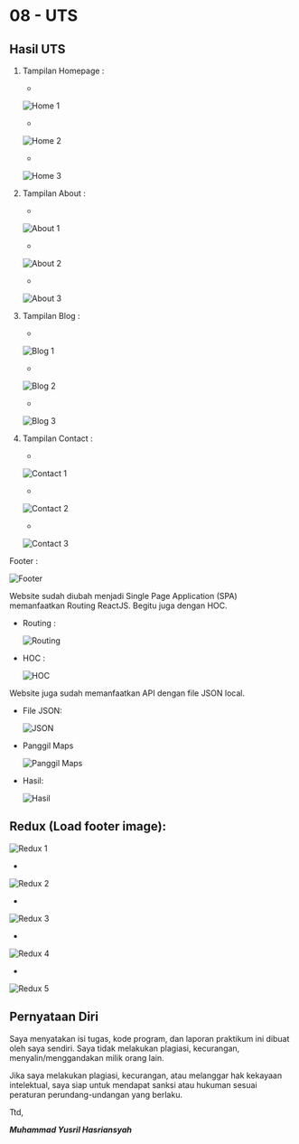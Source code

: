 # 08 - UTS


## Hasil UTS

1. Tampilan Homepage :
    
    - 
    
    ![Home 1](img/home-1.png)
    
    - 
    
    ![Home 2](img/home-2.png)
    
    - 
    
    ![Home 3](img/home-3.png)

2. Tampilan About :
    
    - 
    
    ![About 1](img/about-1.png)
    
    - 
    
    ![About 2](img/about-2.png)
    
    - 
    
    ![About 3](img/about-3.png)


3. Tampilan Blog :
    
    - 
    
    ![Blog 1](img/blog-1.png)
    
    - 
    
    ![Blog 2](img/blog-2.png)
    
    - 
    
    ![Blog 3](img/blog-3.png)


4. Tampilan Contact :
    
    - 
    
    ![Contact 1](img/contact-1.png)
    
    - 
    
    ![Contact 2](img/contact-2.png)
    
    - 
    
    ![Contact 3](img/contact-3.png)

Footer : 

![Footer](img/footer.png)

Website sudah diubah menjadi Single Page Application (SPA) memanfaatkan Routing ReactJS. Begitu juga dengan HOC.

- Routing :

    ![Routing](img/routing.png)

- HOC :

    ![HOC](img/hoc.png)

Website juga sudah memanfaatkan API dengan file JSON local.

- File JSON:
    
    ![JSON](img/file-json.png)

- Panggil Maps
    
    ![Panggil Maps](img/panggil-map.png)

- Hasil:
    
    ![Hasil](img/hasil-maps.png)

Redux (Load footer image):
- 
![Redux 1](img/redux-1.png)

- 
![Redux 2](img/redux-2.png)

- 
![Redux 3](img/redux-3.png)

- 
![Redux 4](img/redux-4.png)

- 
![Redux 5](img/redux-5.png)



## Pernyataan Diri

Saya menyatakan isi tugas, kode program, dan laporan praktikum ini dibuat oleh saya sendiri. Saya tidak melakukan plagiasi, kecurangan, menyalin/menggandakan milik orang lain.

Jika saya melakukan plagiasi, kecurangan, atau melanggar hak kekayaan intelektual, saya siap untuk mendapat sanksi atau hukuman sesuai peraturan perundang-undangan yang berlaku.

Ttd,

***Muhammad Yusril Hasriansyah***
